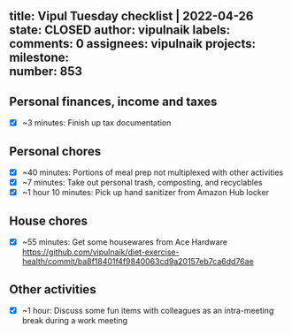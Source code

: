 title:	Vipul Tuesday checklist | 2022-04-26
state:	CLOSED
author:	vipulnaik
labels:	
comments:	0
assignees:	vipulnaik
projects:	
milestone:	
number:	853
--
## Personal finances, income and taxes

- [x] ~3 minutes: Finish up tax documentation

## Personal chores

- [x] ~40 minutes: Portions of meal prep not multiplexed with other activities
- [x] ~7 minutes: Take out personal trash, composting, and recyclables
- [x] ~1 hour 10 minutes: Pick up hand sanitizer from Amazon Hub locker
 
## House chores

- [x] ~55 minutes: Get some housewares from Ace Hardware https://github.com/vipulnaik/diet-exercise-health/commit/ba8f18401f4f9840063cd9a20157eb7ca6dd76ae

## Other activities

- [x] ~1 hour: Discuss some fun items with colleagues as an intra-meeting break during a work meeting
